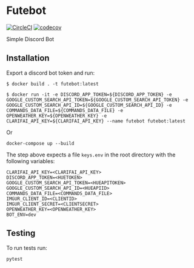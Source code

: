 # Futebot

[![CircleCI](https://circleci.com/gh/Futebot/futebot.svg?style=svg)](https://circleci.com/gh/Futebot/futebot)
[![codecov](https://codecov.io/gh/Futebot/futebot/branch/master/graph/badge.svg)](https://codecov.io/gh/mrisoli/futebot)

Simple Discord Bot

## Installation

Export a discord bot token and run:

```
$ docker build . -t futebot:latest

$ docker run -it -e DISCORD_APP_TOKEN=${DISCORD_APP_TOKEN} -e GOOGLE_CUSTOM_SEARCH_API_TOKEN=${GOOGLE_CUSTOM_SEARCH_API_TOKEN} -e GOOGLE_CUSTOM_SEARCH_API_ID=${GOOGLE_CUSTOM_SEARCH_API_ID} -e COMMANDS_DATA_FILE=${COMMANDS_DATA_FILE} -e OPENWEATHER_KEY=${OPENWEATHER_KEY} -e CLARIFAI_API_KEY=${CLARIFAI_API_KEY} --name futebot futebot:latest
```

Or

```
docker-compose up --build
```
The step above expects a file `keys.env` in the root directory with the following variables:
```.env
CLARIFAI_API_KEY=<CLARIFAI_API_KEY>
DISCORD_APP_TOKEN=<HUETOKEN>
GOOGLE_CUSTOM_SEARCH_API_TOKEN=<HUEAPITOKEN>
GOOGLE_CUSTOM_SEARCH_API_ID=<HUEAPIID>
COMMANDS_DATA_FILE=<COMMANDS_DATA_FILE>
IMGUR_CLIENT_ID=<CLIENTID>
IMGUR_CLIENT_SECRET=<CLIENTSECRET>
OPENWEATHER_KEY=<OPENWEATHER_KEY>
BOT_ENV=dev
```

## Testing

To run tests run:

```
pytest
```
